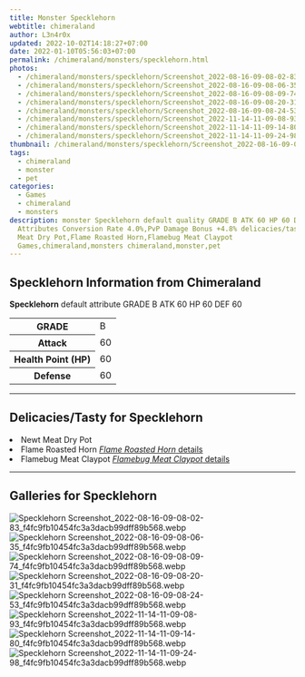 ```yaml
---
title: Monster Specklehorn
webtitle: chimeraland
author: L3n4r0x
updated: 2022-10-02T14:18:27+07:00
date: 2022-01-10T05:56:03+07:00
permalink: /chimeraland/monsters/specklehorn.html
photos:
  - /chimeraland/monsters/specklehorn/Screenshot_2022-08-16-09-08-02-83_f4fc9fb10454fc3a3dacb99dff89b568.webp
  - /chimeraland/monsters/specklehorn/Screenshot_2022-08-16-09-08-06-35_f4fc9fb10454fc3a3dacb99dff89b568.webp
  - /chimeraland/monsters/specklehorn/Screenshot_2022-08-16-09-08-09-74_f4fc9fb10454fc3a3dacb99dff89b568.webp
  - /chimeraland/monsters/specklehorn/Screenshot_2022-08-16-09-08-20-31_f4fc9fb10454fc3a3dacb99dff89b568.webp
  - /chimeraland/monsters/specklehorn/Screenshot_2022-08-16-09-08-24-53_f4fc9fb10454fc3a3dacb99dff89b568.webp
  - /chimeraland/monsters/specklehorn/Screenshot_2022-11-14-11-09-08-93_f4fc9fb10454fc3a3dacb99dff89b568.webp
  - /chimeraland/monsters/specklehorn/Screenshot_2022-11-14-11-09-14-80_f4fc9fb10454fc3a3dacb99dff89b568.webp
  - /chimeraland/monsters/specklehorn/Screenshot_2022-11-14-11-09-24-98_f4fc9fb10454fc3a3dacb99dff89b568.webp
thumbnail: /chimeraland/monsters/specklehorn/Screenshot_2022-08-16-09-08-02-83_f4fc9fb10454fc3a3dacb99dff89b568.webp
tags:
  - chimeraland
  - monster
  - pet
categories:
  - Games
  - chimeraland
  - monsters
description: monster Specklehorn default quality GRADE B ATK 60 HP 60 DEF 60
  Attributes Conversion Rate 4.0%,PvP Damage Bonus +4.8% delicacies/tasty Newt
  Meat Dry Pot,Flame Roasted Horn,Flamebug Meat Claypot
  Games,chimeraland,monsters chimeraland,monster,pet
---
```


<section id="bootstrap-wrapper"><link rel="stylesheet" href="https://rawcdn.githack.com/dimaslanjaka/Web-Manajemen/870a349/css/bootstrap-5-3-0-alpha3-wrapper.css"/><h2 id="attribute">Specklehorn Information from Chimeraland</h2><p><b>Specklehorn</b> default attribute GRADE B ATK 60 HP 60 DEF 60<table><tr><th>GRADE</th><td>B</td></tr><tr><th>Attack</th><td>60</td></tr><tr><th>Health Point (HP)</th><td>60</td></tr><tr><th>Defense</th><td>60</td></tr></table></p><hr/><h2 id="delicacies">Delicacies/Tasty for Specklehorn</h2><div class="bg-dark text-light"><li class="d-flex justify-content-between bg-dark text-light">Newt Meat Dry Pot </li><li class="d-flex justify-content-between bg-dark text-light">Flame Roasted Horn <a href="/chimeraland/recipes/flame-roasted-horn.html" class="text-primary" title="Click here to view recipe Flame Roasted Horn details"><i>Flame Roasted Horn</i> details</a></li><li class="d-flex justify-content-between bg-dark text-light">Flamebug Meat Claypot <a href="/chimeraland/recipes/flamebug-meat-claypot.html" class="text-primary" title="Click here to view recipe Flamebug Meat Claypot details"><i>Flamebug Meat Claypot</i> details</a></li></div><hr/><div id="gallery"><h2>Galleries for Specklehorn</h2><div class="row"><div class="col-lg-6 col-12"><img src="/chimeraland/monsters/specklehorn/Screenshot_2022-08-16-09-08-02-83_f4fc9fb10454fc3a3dacb99dff89b568.webp" alt="Specklehorn Screenshot_2022-08-16-09-08-02-83_f4fc9fb10454fc3a3dacb99dff89b568.webp"/></div><div class="col-lg-6 col-12"><img src="/chimeraland/monsters/specklehorn/Screenshot_2022-08-16-09-08-06-35_f4fc9fb10454fc3a3dacb99dff89b568.webp" alt="Specklehorn Screenshot_2022-08-16-09-08-06-35_f4fc9fb10454fc3a3dacb99dff89b568.webp"/></div><div class="col-lg-6 col-12"><img src="/chimeraland/monsters/specklehorn/Screenshot_2022-08-16-09-08-09-74_f4fc9fb10454fc3a3dacb99dff89b568.webp" alt="Specklehorn Screenshot_2022-08-16-09-08-09-74_f4fc9fb10454fc3a3dacb99dff89b568.webp"/></div><div class="col-lg-6 col-12"><img src="/chimeraland/monsters/specklehorn/Screenshot_2022-08-16-09-08-20-31_f4fc9fb10454fc3a3dacb99dff89b568.webp" alt="Specklehorn Screenshot_2022-08-16-09-08-20-31_f4fc9fb10454fc3a3dacb99dff89b568.webp"/></div><div class="col-lg-6 col-12"><img src="/chimeraland/monsters/specklehorn/Screenshot_2022-08-16-09-08-24-53_f4fc9fb10454fc3a3dacb99dff89b568.webp" alt="Specklehorn Screenshot_2022-08-16-09-08-24-53_f4fc9fb10454fc3a3dacb99dff89b568.webp"/></div><div class="col-lg-6 col-12"><img src="/chimeraland/monsters/specklehorn/Screenshot_2022-11-14-11-09-08-93_f4fc9fb10454fc3a3dacb99dff89b568.webp" alt="Specklehorn Screenshot_2022-11-14-11-09-08-93_f4fc9fb10454fc3a3dacb99dff89b568.webp"/></div><div class="col-lg-6 col-12"><img src="/chimeraland/monsters/specklehorn/Screenshot_2022-11-14-11-09-14-80_f4fc9fb10454fc3a3dacb99dff89b568.webp" alt="Specklehorn Screenshot_2022-11-14-11-09-14-80_f4fc9fb10454fc3a3dacb99dff89b568.webp"/></div><div class="col-lg-6 col-12"><img src="/chimeraland/monsters/specklehorn/Screenshot_2022-11-14-11-09-24-98_f4fc9fb10454fc3a3dacb99dff89b568.webp" alt="Specklehorn Screenshot_2022-11-14-11-09-24-98_f4fc9fb10454fc3a3dacb99dff89b568.webp"/></div></div></div></section>